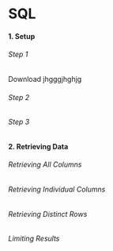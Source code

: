# SQL

#### 1. Setup

###### Step 1

Download jhgggjhghjg

###### Step 2

###### Step 3

#### 2. Retrieving Data

###### Retrieving All Columns

###### Retrieving Individual Columns

###### Retrieving Distinct Rows

###### Limiting Results
